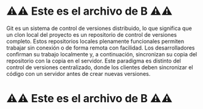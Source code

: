 # ⚠️⚠️ Este es el archivo de **B** ⚠️⚠️

Git es un sistema de control de versiones distribuido, lo que significa que un clon local del proyecto es un repositorio de control de versiones completo. Estos repositorios locales plenamente funcionales permiten trabajar sin conexión o de forma remota con facilidad. Los desarrolladores confirman su trabajo localmente y, a continuación, sincronizan su copia del repositorio con la copia en el servidor. Este paradigma es distinto del control de versiones centralizado, donde los clientes deben sincronizar el código con un servidor antes de crear nuevas versiones.


# ⚠️⚠️ Este es el archivo de **B** ⚠️⚠️
